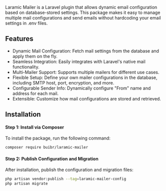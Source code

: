 Laramic Mailer is a Laravel plugin that allows dynamic email configuration based on database-stored settings. This package makes it easy to manage multiple mail configurations and send emails without hardcoding your email settings in .env files.

## Features 
- Dynamic Mail Configuration: Fetch mail settings from the database and apply them on the fly.
- Seamless Integration: Easily integrates with Laravel's native mail functionality.
- Multi-Mailer Support: Supports multiple mailers for different use cases.
- Flexible Setup: Define your own mailer configurations in the database, including SMTP host, port, encryption, and more.
- Configurable Sender Info: Dynamically configure "From" name and address for each mail.
- Extensible: Customize how mail configurations are stored and retrieved.

## Installation

#### Step 1: Install via Composer
To install the package, run the following command:
```Bash
composer require buibr/laramic-mailer
```

#### Step 2: Publish Configuration and Migration
After installation, publish the configuration and migration files:
```Bash
php artisan vendor:publish --tag=laramic-mailer-config
php artisan migrate
```
